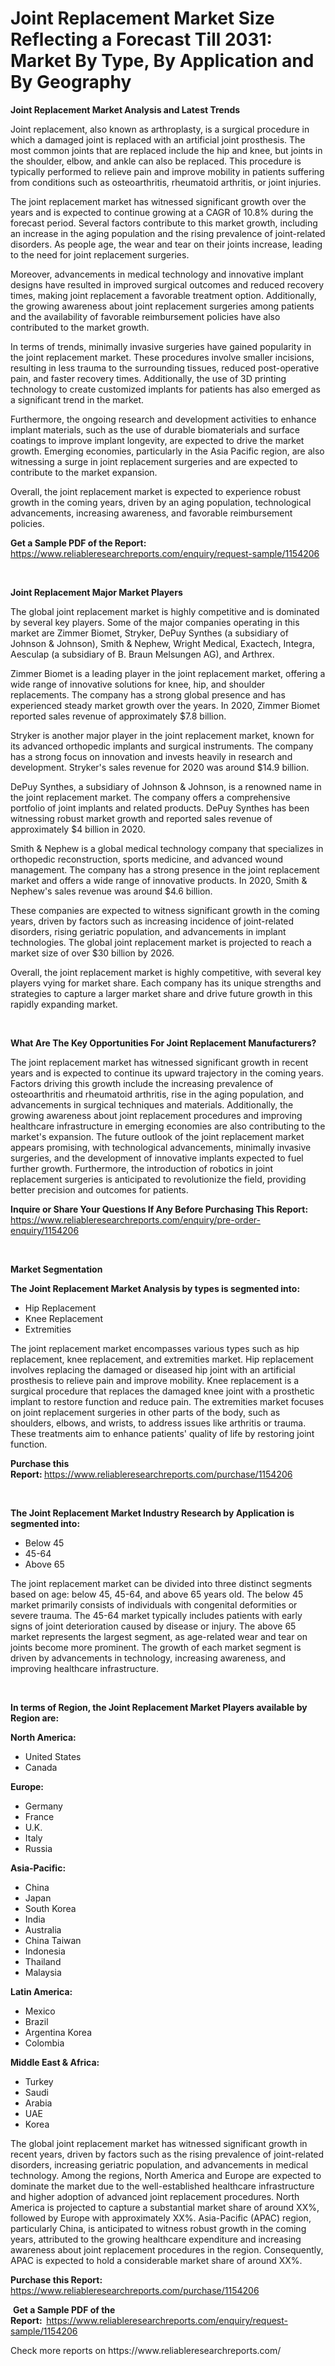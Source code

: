 <p><h1>Joint Replacement Market Size Reflecting a Forecast Till 2031: Market By Type, By Application and By Geography</h1></p><p><strong>Joint Replacement Market Analysis and Latest Trends</strong></p>
<p><p>Joint replacement, also known as arthroplasty, is a surgical procedure in which a damaged joint is replaced with an artificial joint prosthesis. The most common joints that are replaced include the hip and knee, but joints in the shoulder, elbow, and ankle can also be replaced. This procedure is typically performed to relieve pain and improve mobility in patients suffering from conditions such as osteoarthritis, rheumatoid arthritis, or joint injuries.</p><p>The joint replacement market has witnessed significant growth over the years and is expected to continue growing at a CAGR of 10.8% during the forecast period. Several factors contribute to this market growth, including an increase in the aging population and the rising prevalence of joint-related disorders. As people age, the wear and tear on their joints increase, leading to the need for joint replacement surgeries.</p><p>Moreover, advancements in medical technology and innovative implant designs have resulted in improved surgical outcomes and reduced recovery times, making joint replacement a favorable treatment option. Additionally, the growing awareness about joint replacement surgeries among patients and the availability of favorable reimbursement policies have also contributed to the market growth.</p><p>In terms of trends, minimally invasive surgeries have gained popularity in the joint replacement market. These procedures involve smaller incisions, resulting in less trauma to the surrounding tissues, reduced post-operative pain, and faster recovery times. Additionally, the use of 3D printing technology to create customized implants for patients has also emerged as a significant trend in the market.</p><p>Furthermore, the ongoing research and development activities to enhance implant materials, such as the use of durable biomaterials and surface coatings to improve implant longevity, are expected to drive the market growth. Emerging economies, particularly in the Asia Pacific region, are also witnessing a surge in joint replacement surgeries and are expected to contribute to the market expansion.</p><p>Overall, the joint replacement market is expected to experience robust growth in the coming years, driven by an aging population, technological advancements, increasing awareness, and favorable reimbursement policies.</p></p>
<p><strong>Get a Sample PDF of the Report:&nbsp;</strong> <a href="https://www.reliableresearchreports.com/enquiry/request-sample/1154206">https://www.reliableresearchreports.com/enquiry/request-sample/1154206</a></p>
<p>&nbsp;</p>
<p><strong>Joint Replacement Major Market Players</strong></p>
<p><p>The global joint replacement market is highly competitive and is dominated by several key players. Some of the major companies operating in this market are Zimmer Biomet, Stryker, DePuy Synthes (a subsidiary of Johnson & Johnson), Smith & Nephew, Wright Medical, Exactech, Integra, Aesculap (a subsidiary of B. Braun Melsungen AG), and Arthrex.</p><p>Zimmer Biomet is a leading player in the joint replacement market, offering a wide range of innovative solutions for knee, hip, and shoulder replacements. The company has a strong global presence and has experienced steady market growth over the years. In 2020, Zimmer Biomet reported sales revenue of approximately $7.8 billion.</p><p>Stryker is another major player in the joint replacement market, known for its advanced orthopedic implants and surgical instruments. The company has a strong focus on innovation and invests heavily in research and development. Stryker's sales revenue for 2020 was around $14.9 billion.</p><p>DePuy Synthes, a subsidiary of Johnson & Johnson, is a renowned name in the joint replacement market. The company offers a comprehensive portfolio of joint implants and related products. DePuy Synthes has been witnessing robust market growth and reported sales revenue of approximately $4 billion in 2020.</p><p>Smith & Nephew is a global medical technology company that specializes in orthopedic reconstruction, sports medicine, and advanced wound management. The company has a strong presence in the joint replacement market and offers a wide range of innovative products. In 2020, Smith & Nephew's sales revenue was around $4.6 billion.</p><p>These companies are expected to witness significant growth in the coming years, driven by factors such as increasing incidence of joint-related disorders, rising geriatric population, and advancements in implant technologies. The global joint replacement market is projected to reach a market size of over $30 billion by 2026.</p><p>Overall, the joint replacement market is highly competitive, with several key players vying for market share. Each company has its unique strengths and strategies to capture a larger market share and drive future growth in this rapidly expanding market.</p></p>
<p>&nbsp;</p>
<p><strong>What Are The Key Opportunities For Joint Replacement Manufacturers?</strong></p>
<p><p>The joint replacement market has witnessed significant growth in recent years and is expected to continue its upward trajectory in the coming years. Factors driving this growth include the increasing prevalence of osteoarthritis and rheumatoid arthritis, rise in the aging population, and advancements in surgical techniques and materials. Additionally, the growing awareness about joint replacement procedures and improving healthcare infrastructure in emerging economies are also contributing to the market's expansion. The future outlook of the joint replacement market appears promising, with technological advancements, minimally invasive surgeries, and the development of innovative implants expected to fuel further growth. Furthermore, the introduction of robotics in joint replacement surgeries is anticipated to revolutionize the field, providing better precision and outcomes for patients.</p></p>
<p><strong>Inquire or Share Your Questions If Any Before Purchasing This Report:</strong> <a href="https://www.reliableresearchreports.com/enquiry/pre-order-enquiry/1154206">https://www.reliableresearchreports.com/enquiry/pre-order-enquiry/1154206</a></p>
<p>&nbsp;</p>
<p><strong>Market Segmentation</strong></p>
<p><strong>The Joint Replacement Market Analysis by types is segmented into:</strong></p>
<p><ul><li>Hip Replacement</li><li>Knee Replacement</li><li>Extremities</li></ul></p>
<p><p>The joint replacement market encompasses various types such as hip replacement, knee replacement, and extremities market. Hip replacement involves replacing the damaged or diseased hip joint with an artificial prosthesis to relieve pain and improve mobility. Knee replacement is a surgical procedure that replaces the damaged knee joint with a prosthetic implant to restore function and reduce pain. The extremities market focuses on joint replacement surgeries in other parts of the body, such as shoulders, elbows, and wrists, to address issues like arthritis or trauma. These treatments aim to enhance patients' quality of life by restoring joint function.</p></p>
<p><strong>Purchase this Report:&nbsp;</strong><a href="https://www.reliableresearchreports.com/purchase/1154206">https://www.reliableresearchreports.com/purchase/1154206</a></p>
<p>&nbsp;</p>
<p><strong>The Joint Replacement Market Industry Research by Application is segmented into:</strong></p>
<p><ul><li>Below 45</li><li>45-64</li><li>Above 65</li></ul></p>
<p><p>The joint replacement market can be divided into three distinct segments based on age: below 45, 45-64, and above 65 years old. The below 45 market primarily consists of individuals with congenital deformities or severe trauma. The 45-64 market typically includes patients with early signs of joint deterioration caused by disease or injury. The above 65 market represents the largest segment, as age-related wear and tear on joints become more prominent. The growth of each market segment is driven by advancements in technology, increasing awareness, and improving healthcare infrastructure.</p></p>
<p>&nbsp;</p>
<p><strong>In terms of Region, the Joint Replacement Market Players available by Region are:</strong></p>
<p>
    <p> <strong> North America: </strong>
        <ul>
            <li>United States</li>
            <li>Canada</li>
        </ul>
        </p> 
    <p> <strong> Europe: </strong>
        <ul>
            <li>Germany</li>
            <li>France</li>
            <li>U.K.</li>
            <li>Italy</li>
            <li>Russia</li>
        </ul>
        </p> 
    <p> <strong> Asia-Pacific: </strong>
        <ul>
            <li>China</li>
            <li>Japan</li>
            <li>South Korea</li>
            <li>India</li>
            <li>Australia</li>
            <li>China Taiwan</li>
            <li>Indonesia</li>
            <li>Thailand</li>
            <li>Malaysia</li>
        </ul>
        </p> 
    <p> <strong> Latin America: </strong>
        <ul>
            <li>Mexico</li>
            <li>Brazil</li>
            <li>Argentina Korea</li>
            <li>Colombia</li>
        </ul>
        </p> 
    <p> <strong> Middle East & Africa: </strong>
        <ul>
            <li>Turkey</li>
            <li>Saudi</li>
            <li>Arabia</li>
            <li>UAE</li>
            <li>Korea</li>
        </ul>
    </p>
    </p>
<p><p>The global joint replacement market has witnessed significant growth in recent years, driven by factors such as the rising prevalence of joint-related disorders, increasing geriatric population, and advancements in medical technology. Among the regions, North America and Europe are expected to dominate the market due to the well-established healthcare infrastructure and higher adoption of advanced joint replacement procedures. North America is projected to capture a substantial market share of around XX%, followed by Europe with approximately XX%. Asia-Pacific (APAC) region, particularly China, is anticipated to witness robust growth in the coming years, attributed to the growing healthcare expenditure and increasing awareness about joint replacement procedures in the region. Consequently, APAC is expected to hold a considerable market share of around XX%.</p></p>
<p><strong>Purchase this Report: </strong><a href="https://www.reliableresearchreports.com/purchase/1154206">https://www.reliableresearchreports.com/purchase/1154206</a></p>
<p>&nbsp;<strong>Get a Sample PDF of the Report:&nbsp;&nbsp;</strong><a href="https://www.reliableresearchreports.com/enquiry/request-sample/1154206">https://www.reliableresearchreports.com/enquiry/request-sample/1154206</a></p>
<p><strong></strong></p>
<p>Check more reports on https://www.reliableresearchreports.com/</p>